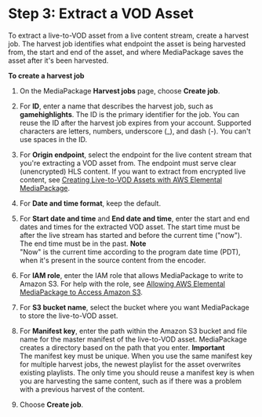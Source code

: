 # Step 3: Extract a VOD Asset<a name="gs-create-hj-ltov"></a>

To extract a live\-to\-VOD asset from a live content stream, create a harvest job\. The harvest job identifies what endpoint the asset is being harvested from, the start and end of the asset, and where MediaPackage saves the asset after it's been harvested\. 

**To create a harvest job**

1. On the MediaPackage **Harvest jobs** page, choose **Create job**\.

1. For **ID**, enter a name that describes the harvest job, such as **gamehighlights**\. The ID is the primary identifier for the job\. You can reuse the ID after the harvest job expires from your account\. Supported characters are letters, numbers, underscore \(\_\), and dash \(\-\)\. You can't use spaces in the ID\.

1. For **Origin endpoint**, select the endpoint for the live content stream that you're extracting a VOD asset from\. The endpoint must serve clear \(unencrypted\) HLS content\. If you want to extract from encrypted live content, see [Creating Live\-to\-VOD Assets with AWS Elemental MediaPackage](ltov.md)\.

1. For **Date and time format**, keep the default\.

1. For **Start date and time** and **End date and time**, enter the start and end dates and times for the extracted VOD asset\. The start time must be after the live stream has started and before the current time \("now"\)\. The end time must be in the past\.
**Note**  
"Now" is the current time according to the program date time \(PDT\), when it's present in the source content from the encoder\.

1. For **IAM role**, enter the IAM role that allows MediaPackage to write to Amazon S3\. For help with the role, see [Allowing AWS Elemental MediaPackage to Access Amazon S3](setting-up-create-trust-rel.md)\.

1. For **S3 bucket name**, select the bucket where you want MediaPackage to store the live\-to\-VOD asset\.

1. For **Manifest key**, enter the path within the Amazon S3 bucket and file name for the master manifest of the live\-to\-VOD asset\. MediaPackage creates a directory based on the path that you enter\.
**Important**  
The manifest key must be unique\. When you use the same manifest key for multiple harvest jobs, the newest playlist for the asset overwrites existing playlists\. The only time you should reuse a manifest key is when you are harvesting the same content, such as if there was a problem with a previous harvest of the content\.

1. Choose **Create job**\.